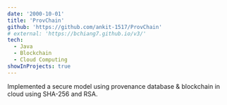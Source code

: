 ```yaml
---
date: '2000-10-01'
title: 'ProvChain'
github: 'https://github.com/ankit-1517/ProvChain'
# external: 'https://bchiang7.github.io/v3/'
tech:
  - Java
  - Blockchain
  - Cloud Computing
showInProjects: true
---
```


Implemented a secure model using provenance database & blockchain in cloud using SHA-256 and RSA.
